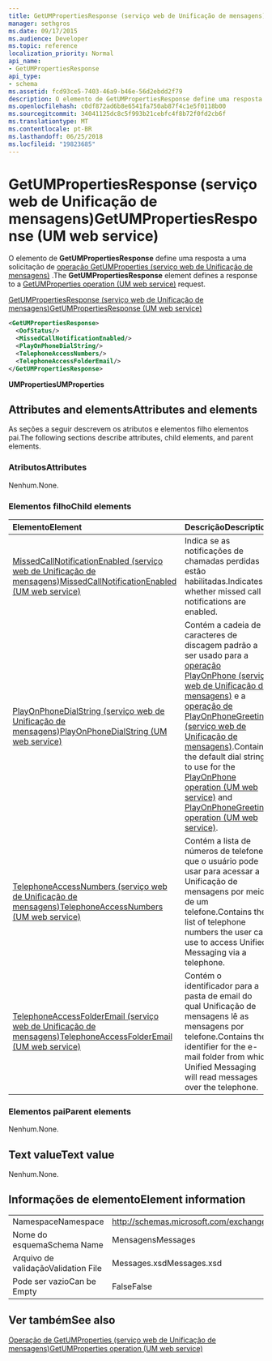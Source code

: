 ```yaml
---
title: GetUMPropertiesResponse (serviço web de Unificação de mensagens)
manager: sethgros
ms.date: 09/17/2015
ms.audience: Developer
ms.topic: reference
localization_priority: Normal
api_name:
- GetUMPropertiesResponse
api_type:
- schema
ms.assetid: fcd93ce5-7403-46a9-b46e-56d2ebdd2f79
description: O elemento de GetUMPropertiesResponse define uma resposta a uma solicitação do GetUMProperties operação (serviço web de Unificação de mensagens).
ms.openlocfilehash: c0df872ad6b8e6541fa750ab87f4c1e5f0118b00
ms.sourcegitcommit: 34041125dc8c5f993b21cebfc4f8b72f0fd2cb6f
ms.translationtype: MT
ms.contentlocale: pt-BR
ms.lasthandoff: 06/25/2018
ms.locfileid: "19823685"
---
```

# <a name="getumpropertiesresponse-um-web-service"></a><span data-ttu-id="85a30-103">GetUMPropertiesResponse (serviço web de Unificação de mensagens)</span><span class="sxs-lookup"><span data-stu-id="85a30-103">GetUMPropertiesResponse (UM web service)</span></span>

<span data-ttu-id="85a30-104">O elemento de **GetUMPropertiesResponse** define uma resposta a uma solicitação de [operação GetUMProperties (serviço web de Unificação de mensagens)](getumproperties-operation-um-web-service.md) .</span><span class="sxs-lookup"><span data-stu-id="85a30-104">The **GetUMPropertiesResponse** element defines a response to a [GetUMProperties operation (UM web service)](getumproperties-operation-um-web-service.md) request.</span></span> 
  
[<span data-ttu-id="85a30-105">GetUMPropertiesResponse (serviço web de Unificação de mensagens)</span><span class="sxs-lookup"><span data-stu-id="85a30-105">GetUMPropertiesResponse (UM web service)</span></span>](getumpropertiesresponse-um-web-service.md)
  
```xml
<GetUMPropertiesResponse>
  <OofStatus/>
  <MissedCallNotificationEnabled/>
  <PlayOnPhoneDialString/>
  <TelephoneAccessNumbers/>
  <TelephoneAccessFolderEmail/>
</GetUMPropertiesResponse>
```

 <span data-ttu-id="85a30-106">**UMProperties**</span><span class="sxs-lookup"><span data-stu-id="85a30-106">**UMProperties**</span></span>
## <a name="attributes-and-elements"></a><span data-ttu-id="85a30-107">Attributes and elements</span><span class="sxs-lookup"><span data-stu-id="85a30-107">Attributes and elements</span></span>

<span data-ttu-id="85a30-108">As seções a seguir descrevem os atributos e elementos filho elementos pai.</span><span class="sxs-lookup"><span data-stu-id="85a30-108">The following sections describe attributes, child elements, and parent elements.</span></span>
  
### <a name="attributes"></a><span data-ttu-id="85a30-109">Atributos</span><span class="sxs-lookup"><span data-stu-id="85a30-109">Attributes</span></span>

<span data-ttu-id="85a30-110">Nenhum.</span><span class="sxs-lookup"><span data-stu-id="85a30-110">None.</span></span>
  
### <a name="child-elements"></a><span data-ttu-id="85a30-111">Elementos filho</span><span class="sxs-lookup"><span data-stu-id="85a30-111">Child elements</span></span>

|<span data-ttu-id="85a30-112">**Elemento**</span><span class="sxs-lookup"><span data-stu-id="85a30-112">**Element**</span></span>|<span data-ttu-id="85a30-113">**Descrição**</span><span class="sxs-lookup"><span data-stu-id="85a30-113">**Description**</span></span>|
|:-----|:-----|
|[<span data-ttu-id="85a30-114">MissedCallNotificationEnabled (serviço web de Unificação de mensagens)</span><span class="sxs-lookup"><span data-stu-id="85a30-114">MissedCallNotificationEnabled (UM web service)</span></span>](missedcallnotificationenabled-um-web-service.md) <br/> |<span data-ttu-id="85a30-115">Indica se as notificações de chamadas perdidas estão habilitadas.</span><span class="sxs-lookup"><span data-stu-id="85a30-115">Indicates whether missed call notifications are enabled.</span></span>  <br/> |
|[<span data-ttu-id="85a30-116">PlayOnPhoneDialString (serviço web de Unificação de mensagens)</span><span class="sxs-lookup"><span data-stu-id="85a30-116">PlayOnPhoneDialString (UM web service)</span></span>](playonphonedialstring-um-web-service.md) <br/> |<span data-ttu-id="85a30-117">Contém a cadeia de caracteres de discagem padrão a ser usado para a [operação PlayOnPhone (serviço web de Unificação de mensagens)](playonphone-operation-um-web-service.md) e a [operação de PlayOnPhoneGreeting (serviço web de Unificação de mensagens)](playonphonegreeting-operation-um-web-service.md).</span><span class="sxs-lookup"><span data-stu-id="85a30-117">Contains the default dial string to use for the [PlayOnPhone operation (UM web service)](playonphone-operation-um-web-service.md) and [PlayOnPhoneGreeting operation (UM web service)](playonphonegreeting-operation-um-web-service.md).</span></span>  <br/> |
|[<span data-ttu-id="85a30-118">TelephoneAccessNumbers (serviço web de Unificação de mensagens)</span><span class="sxs-lookup"><span data-stu-id="85a30-118">TelephoneAccessNumbers (UM web service)</span></span>](telephoneaccessnumbers-um-web-service.md) <br/> |<span data-ttu-id="85a30-119">Contém a lista de números de telefone que o usuário pode usar para acessar a Unificação de mensagens por meio de um telefone.</span><span class="sxs-lookup"><span data-stu-id="85a30-119">Contains the list of telephone numbers the user can use to access Unified Messaging via a telephone.</span></span>  <br/> |
|[<span data-ttu-id="85a30-120">TelephoneAccessFolderEmail (serviço web de Unificação de mensagens)</span><span class="sxs-lookup"><span data-stu-id="85a30-120">TelephoneAccessFolderEmail (UM web service)</span></span>](telephoneaccessfolderemail-um-web-service.md) <br/> |<span data-ttu-id="85a30-121">Contém o identificador para a pasta de email do qual Unificação de mensagens lê as mensagens por telefone.</span><span class="sxs-lookup"><span data-stu-id="85a30-121">Contains the identifier for the e-mail folder from which Unified Messaging will read messages over the telephone.</span></span>  <br/> |
   
### <a name="parent-elements"></a><span data-ttu-id="85a30-122">Elementos pai</span><span class="sxs-lookup"><span data-stu-id="85a30-122">Parent elements</span></span>

<span data-ttu-id="85a30-123">Nenhum.</span><span class="sxs-lookup"><span data-stu-id="85a30-123">None.</span></span>
  
## <a name="text-value"></a><span data-ttu-id="85a30-124">Text value</span><span class="sxs-lookup"><span data-stu-id="85a30-124">Text value</span></span>

<span data-ttu-id="85a30-125">Nenhum.</span><span class="sxs-lookup"><span data-stu-id="85a30-125">None.</span></span>
  
## <a name="element-information"></a><span data-ttu-id="85a30-126">Informações de elemento</span><span class="sxs-lookup"><span data-stu-id="85a30-126">Element information</span></span>

|||
|:-----|:-----|
|<span data-ttu-id="85a30-127">Namespace</span><span class="sxs-lookup"><span data-stu-id="85a30-127">Namespace</span></span>  <br/> |http://schemas.microsoft.com/exchange/services/2006/messages  <br/> |
|<span data-ttu-id="85a30-128">Nome do esquema</span><span class="sxs-lookup"><span data-stu-id="85a30-128">Schema Name</span></span>  <br/> |<span data-ttu-id="85a30-129">Mensagens</span><span class="sxs-lookup"><span data-stu-id="85a30-129">Messages</span></span>  <br/> |
|<span data-ttu-id="85a30-130">Arquivo de validação</span><span class="sxs-lookup"><span data-stu-id="85a30-130">Validation File</span></span>  <br/> |<span data-ttu-id="85a30-131">Messages.xsd</span><span class="sxs-lookup"><span data-stu-id="85a30-131">Messages.xsd</span></span>  <br/> |
|<span data-ttu-id="85a30-132">Pode ser vazio</span><span class="sxs-lookup"><span data-stu-id="85a30-132">Can be Empty</span></span>  <br/> |<span data-ttu-id="85a30-133">False</span><span class="sxs-lookup"><span data-stu-id="85a30-133">False</span></span>  <br/> |
   
## <a name="see-also"></a><span data-ttu-id="85a30-134">Ver também</span><span class="sxs-lookup"><span data-stu-id="85a30-134">See also</span></span>



[<span data-ttu-id="85a30-135">Operação de GetUMProperties (serviço web de Unificação de mensagens)</span><span class="sxs-lookup"><span data-stu-id="85a30-135">GetUMProperties operation (UM web service)</span></span>](getumproperties-operation-um-web-service.md)

